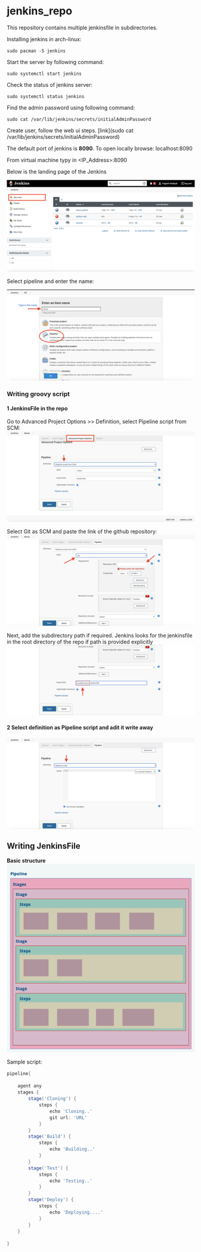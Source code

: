 # jenkins_repo
 

This repository contains multiple jenkinsfile in subdirectories.



Installing jenkins in arch-linux:

```shell
sudo pacman -S jenkins
```

Start the server by following command:

```shell
sudo systemctl start jenkins
```

Check the status of jenkins server:

```shell
sudo systemctl status jenkins
```

Find the admin password using following command:

```shell
sudo cat /var/lib/jenkins/secrets/initialAdminPassword
```

Create user, follow the web ui steps. [link](sudo cat /var/lib/jenkins/secrets/initialAdminPassword)

The default port of jenkins is **8090**. To open locally browse: localhost:8090

From virtual machine typy in <IP_Address>:8090



Below is the landing page of the Jenkins

<img src="./Screenshot 2020-09-01 at 2.34.06 PM.png">


Select pipeline and enter the name:

<img src="./Screenshot 2020-09-01 at 2.38.49 PM.png">


### Writing groovy script



#### 1 JenkinsFile in the repo

Go to Advanced Project Options >> Definition, select Pipeline script from SCM:
<img src="./Screenshot 2020-09-01 at 2.50.38 PM.png">


Select Git as SCM and paste the link of the github repository:
<img src="./Screenshot 2020-09-01 at 2.55.03 PM.png">


Next, add the subdirectory path if required. Jenkins looks for the jenkinsfile in the root directory of the repo if path is provided explicitly
<img src="./Screenshot 2020-09-01 at 2.57.22 PM.png">


#### 2 Select definition as Pipeline script and adit it write away
<img src="./Screenshot 2020-09-01 at 3.01.24 PM.png">


## Writing JenkinsFile

 **Basic structure**
<img src="./untitled (6).png">


Sample script:

```groovy
pipeline{
  
    agent any
    stages {
        stage('Cloning') {
            steps {
                echo 'Cloning..'
              	git url: 'URL'
            }
        }
        stage('Build') {
            steps {
                echo 'Building..'
            }
        }
        stage('Test') {
            steps {
                echo 'Testing..'
            }
        }
        stage('Deploy') {
            steps {
                echo 'Deploying....'
            }
        }
    }
  
}
```

